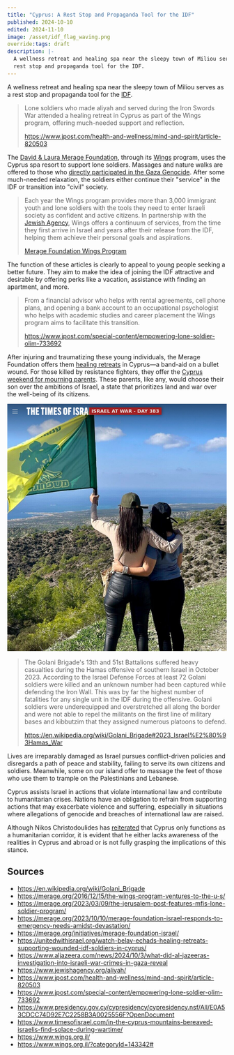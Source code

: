 ```yaml
---
title: "Cyprus: A Rest Stop and Propaganda Tool for the IDF"
published: 2024-10-10
edited: 2024-11-10
image: /asset/idf_flag_waving.png
override:tags: draft
description: |-
  A wellness retreat and healing spa near the sleepy town of Miliou serves as a
  rest stop and propaganda tool for the IDF.
---
```


A wellness retreat and healing spa near the sleepy town of Miliou serves as a rest stop and propaganda tool for the [IDF][IDF].

> Lone soldiers who made aliyah and served during the Iron Swords War attended a healing retreat in Cyprus as part of the Wings program, offering much-needed support and reflection.
>
> https://www.jpost.com/health-and-wellness/mind-and-spirit/article-820503

The [David & Laura Merage Foundation][merage_foundation], through its [Wings][wings] program, uses the Cyprus spa resort to support lone soldiers.  Massages and nature walks are offered to those who [directly participated in the Gaza Genocide][gaza_to_cyprus]. After some much-needed relaxation, the soldiers either continue their "service" in the IDF or transition into "civil" society.

> Each year the Wings program provides more than 3,000 immigrant youth and lone soldiers with the tools they need to enter Israeli society as confident and active citizens. In partnership with the [Jewish Agency][jewish_agency], Wings offers a continuum of services, from the time they first arrive in Israel and years after their release from the IDF, helping them achieve their personal goals and aspirations.
>
> [Merage Foundation Wings Program][merage_foundation_wings_program]

The function of these articles is clearly to appeal to young people seeking a better future. They aim to make the idea of joining the IDF attractive and desirable by offering perks like a vacation, assistance with finding an apartment, and more.

> From a financial advisor who helps with rental agreements, cell phone plans, and opening a bank account to an occupational psychologist who helps with academic studies and career placement the Wings program aims to facilitate this transition.
>
> https://www.jpost.com/special-content/empowering-lone-soldier-olim-733692

After injuring and traumatizing these young individuals, the Merage Foundation offers them [healing retreats][merage_healing_retreats] in Cyprus—a band-aid on a bullet wound. For those killed by resistance fighters, they offer the [Cyprus weekend for mourning parents][merage_parent_vacation]. These parents, like any, would choose their son over the ambitions of Israel, a state that prioritizes land and war over the well-being of its citizens.

![Family Members waving the Flag of IDF [Golani Brigade][Golani_Brigade] on Cyprus Soil](/asset/idf_flag_waving.png)

> The Golani Brigade's 13th and 51st Battalions suffered heavy casualties during the Hamas offensive of southern Israel in October 2023. According to the Israel Defense Forces at least 72 Golani soldiers were killed and an unknown number had been captured while defending the Iron Wall. This was by far the highest number of fatalities for any single unit in the IDF during the offensive. Golani soldiers were underequipped and overstretched all along the border and were not able to repel the militants on the first line of military bases and kibbutzim that they assigned numerous platoons to defend.
>
> https://en.wikipedia.org/wiki/Golani_Brigade#2023_Israel%E2%80%93Hamas_War

Lives are irreparably damaged as Israel pursues conflict-driven policies and disregards a path of peace and stability, failing to serve its own citizens and soldiers. Meanwhile, some on our island offer to massage the feet of those who use them to trample on the Palestinians and Lebanese.

Cyprus assists Israel in actions that violate international law and contribute to humanitarian crises. Nations have an obligation to refrain from supporting actions that may exacerbate violence and suffering, especially in situations where allegations of genocide and breaches of international law are raised.

Although Nikos Christodoulides has [reiterated][reiterated] that Cyprus only functions as a humanitarian corridor, it is evident that he either lacks awareness of the realities in Cyprus and abroad or is not fully grasping the implications of this stance.

## Sources

- https://en.wikipedia.org/wiki/Golani_Brigade
- https://merage.org/2016/12/15/the-wings-program-ventures-to-the-u-s/
- https://merage.org/2023/03/09/the-jerusalem-post-features-mfis-lone-soldier-program/
- https://merage.org/2023/10/10/merage-foundation-israel-responds-to-emergency-needs-amidst-devastation/
- https://merage.org/initiatives/merage-foundation-israel/
- https://unitedwithisrael.org/watch-belav-echads-healing-retreats-supporting-wounded-idf-soldiers-in-cyprus/
- https://www.aljazeera.com/news/2024/10/3/what-did-al-jazeeras-investigation-into-israeli-war-crimes-in-gaza-reveal
- https://www.jewishagency.org/aliyah/
- https://www.jpost.com/health-and-wellness/mind-and-spirit/article-820503
- https://www.jpost.com/special-content/empowering-lone-soldier-olim-733692
- https://www.presidency.gov.cy/cypresidency/cypresidency.nsf/All/E0A53CDCC74D92E7C2258B3A0025556F?OpenDocument
- https://www.timesofisrael.com/in-the-cyprus-mountains-bereaved-israelis-find-solace-during-wartime/
- https://www.wings.org.il/
- https://www.wings.org.il/?categoryId=143342#

[Golani_Brigade]: https://en.wikipedia.org/wiki/Golani_Brigade
[IDF]: https://www.aljazeera.com/news/2024/10/3/what-did-al-jazeeras-investigation-into-israeli-war-crimes-in-gaza-reveal
[failure]: https://en.wikipedia.org/wiki/Golani_Brigade#2023_Israel%E2%80%93Hamas_War
[gaza_to_cyprus]: https://www.jpost.com/health-and-wellness/mind-and-spirit/article-820503
[jewish_agency]: https://www.jewishagency.org/aliyah/
[merage_foundation]: https://merage.org/initiatives/merage-foundation-israel/
[merage_foundation_wings_program]: https://merage.org/2023/03/09/the-jerusalem-post-features-mfis-lone-soldier-program/
[merage_healing_retreats]: https://unitedwithisrael.org/watch-belav-echads-healing-retreats-supporting-wounded-idf-soldiers-in-cyprus/
[merage_parent_vacation]: https://www.timesofisrael.com/in-the-cyprus-mountains-bereaved-israelis-find-solace-during-wartime/
[recruitment_process]: https://www.jpost.com/special-content/empowering-lone-soldier-olim-733692
[reiterated]: https://www.presidency.gov.cy/cypresidency/cypresidency.nsf/All/E0A53CDCC74D92E7C2258B3A0025556F?OpenDocument
[wings]: https://www.wings.org.il/
